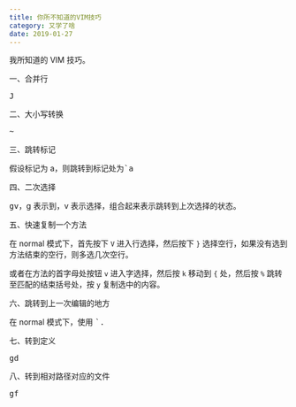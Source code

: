 ```yaml
---
title: 你所不知道的VIM技巧
category: 又学了啥
date: 2019-01-27
---
```


我所知道的 VIM 技巧。

一、合并行

<kbd>J</kbd>

二、大小写转换

<kbd>~</kbd>

三、跳转标记

假设标记为 a，则跳转到标记处为<kbd>`</kbd><kbd>a</kbd>

四、二次选择

<kbd>g</kbd><kbd>v</kbd>，g 表示到，v 表示选择，组合起来表示跳转到上次选择的状态。

五、快速复制一个方法

在 normal 模式下，首先按下 `V` 进入行选择，然后按下 `}` 选择空行，如果没有选到方法结束的空行，则多选几次空行。

或者在方法的首字母处按钮 `v` 进入字选择，然后按 `k` 移动到 `{` 处，然后按 `%` 跳转至匹配的结束括号处，按 `y` 复制选中的内容。

六、跳转到上一次编辑的地方

在 normal 模式下，使用 <kbd>`</kbd><kbd>.</kbd>

七、转到定义

<kbd>g</kbd><kbd>d</kbd>

八、转到相对路径对应的文件

<kbd>g</kbd><kbd>f</kbd>
